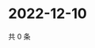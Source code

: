 # 2022-12-10

共 0 条

<!-- BEGIN WEIBO -->
<!-- 最后更新时间 Sat Dec 10 2022 16:17:05 GMT+0800 (China Standard Time) -->

<!-- END WEIBO -->
